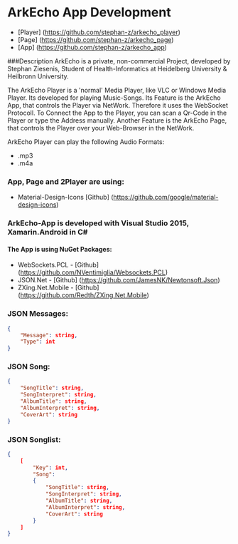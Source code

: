 # ArkEcho App Development

- [Player] (https://github.com/stephan-z/arkecho_player)
- [Page] (https://github.com/stephan-z/arkecho_page)
- [App] (https://github.com/stephan-z/arkecho_app)

###Description
ArkEcho is a private, non-commercial Project, developed by Stephan Ziesenis, Student of Health-Informatics at Heidelberg University & Heilbronn University.

The ArkEcho Player is a 'normal' Media Player, like VLC or Windows Media Player. Its developed for playing Music-Songs.
Its Feature is the ArkEcho App, that controls the Player via NetWork. Therefore it uses the WebSocket Protocoll.
To Connect the App to the Player, you can scan a Qr-Code in the Player or type the Address manually.
Another Feature is the ArkEcho Page, that controls the Player over your Web-Browser in the NetWork.

ArkEcho Player can play the following Audio Formats:
- .mp3
- .m4a

### App, Page and 2Player are using:
- Material-Design-Icons [Github] (https://github.com/google/material-design-icons)

### ArkEcho-App is developed with Visual Studio 2015, Xamarin.Android in C# #
#### The App is using NuGet Packages: 
- WebSockets.PCL - [Github] (https://github.com/NVentimiglia/Websockets.PCL)
- JSON.Net - [Github] (https://github.com/JamesNK/Newtonsoft.Json)
- ZXing.Net.Mobile - [Github] (https://github.com/Redth/ZXing.Net.Mobile)

### JSON Messages:
```json
{
	"Message": string,
	"Type": int
}
```

### JSON Song:
```json
{
	"SongTitle": string,	
	"SongInterpret": string,
	"AlbumTitle": string,
	"AlbumInterpret": string,
	"CoverArt": string
}
```

### JSON Songlist:
```json
{
	[
		"Key": int,
		"Song": 
		{		
			"SongTitle": string,	
			"SongInterpret": string,
			"AlbumTitle": string,
			"AlbumInterpret": string,
			"CoverArt": string
		}
	]
}
```
